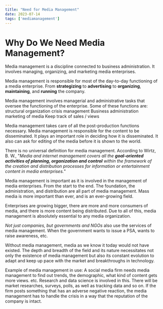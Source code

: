 ```yaml
---
title: "Need for Media Management"
date: 2023-07-14
tags: ['mediamanagement']
---
```


# Why Do We Need Media Management?

Media management is a discipline connected to business administration. It involves managing, organizing, and marketing media enterprises. 

Media management is responsible for most of the day-to-day functioning of a media enterprise. From **strategizing** to **advertising** to **organizing**, **maintaining**, and **running** the company. 

Media management involves managerial and administrative tasks that oversee the functioning of the enterprise. Some of these functions are:
structural organization
crisis management
Business administration
marketing of media
Keep track of sales / views

Media management takes care of all the post-production functions necessary. Media management is responsible for the content to be disseminated. It plays an important role in deciding how it is disseminated. It also can ask for editing of the media before it is shown to the world. 

There is no universal definition for media management. 
According to Wirtz, B. W.,  "*Media and internet management covers all the **goal-oriented activities of planning, organization and control** within the framework of the creation and distribution processes for information or entertainment content in media enterprises.*"

Media management is important as it is involved in the management of media enterprises. From the start to the end. The foundation, the administration, and distribution are all part of media management. Mass media is more important than ever, and is an ever-growing field. 

Enterprises are growing bigger, there are more and more consumers of media, and there is more content being distributed. Due to all of this, media management is absolutely essential to any media organization. 

*Not just companies, but governments and NGOs* also use the services of media management.  When the government wants to issue a PSA, wants to raise awareness, etc. 

Without media management, media as we know it today would not have existed. The depth and breadth of the field and its nature necessitates not only the existence of media management but also its constant evolution to adapt and keep up pace with the market and breakthroughs in technology. 

Example of media management in use: 
A social media firm needs media management to find out trends, the demographic, what kind of content gets more views. etc. Research and data science is involved in this. There will be market researches, surveys, polls, as well as tracking data and so on. If the firm posts something that has an adverse negative reaction, the media management has to handle the crisis in a way that the reputation of the company is intact. 
